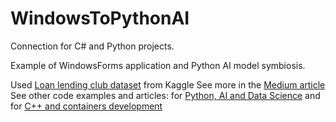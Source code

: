 # WindowsToPythonAI
Connection for C# and Python projects.

Example of WindowsForms application and Python AI model symbiosis.

Used [Loan lending club dataset](https://www.kaggle.com/wendykan/lending-club-loan-data) from Kaggle
See more in the [Medium article]()<br>
See other code examples and articles: for [Python, AI and Data Science](https://github.com/Midvel/medium_jupyter_notes) and for [C++ and containers development](https://github.com/Midvel/medium_code_notes)
